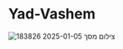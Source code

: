 # Yad-Vashem
![צילום מסך 2025-01-05 183826](https://github.com/user-attachments/assets/ee7c9442-9747-4fe9-9a00-33e1bc5600ed)
